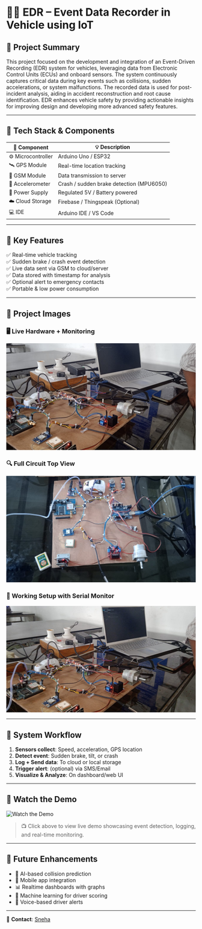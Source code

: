 # 🚗💥 EDR – Event Data Recorder in Vehicle using IoT


## 📌 Project Summary

This project focused on the development and integration of an Event-Driven Recording (EDR) system for vehicles, leveraging data from Electronic Control Units (ECUs) and onboard sensors. The system continuously captures critical data during key events such as collisions, sudden accelerations, or system malfunctions. The recorded data is used for post-incident analysis, aiding in accident reconstruction and root cause identification. EDR enhances vehicle safety by providing actionable insights for improving design and developing more advanced safety features.

---

## 🔧 Tech Stack & Components

| 🔹 Component        | 💡 Description                          |
|--------------------|------------------------------------------|
| ⚙️ Microcontroller | Arduino Uno / ESP32                      |
| 🛰️ GPS Module       | Real-time location tracking              |
| 📶 GSM Module       | Data transmission to server              |
| 🧭 Accelerometer    | Crash / sudden brake detection (MPU6050) |
| 🔋 Power Supply     | Regulated 5V / Battery powered           |
| ☁️ Cloud Storage    | Firebase / Thingspeak (Optional)         |
| 💻 IDE              | Arduino IDE / VS Code                    |

---

## 🎯 Key Features

✅ Real-time vehicle tracking  
✅ Sudden brake / crash event detection  
✅ Live data sent via GSM to cloud/server  
✅ Data stored with timestamp for analysis  
✅ Optional alert to emergency contacts  
✅ Portable & low power consumption  

---

## 📸 Project Images

### 🖥️ Live Hardware + Monitoring  
![Live Hardware View](https://github.com/SnehaNikam24/EDR-In-vehicle-Using-IOT/blob/main/1.jpg)

### 🔍 Full Circuit Top View  
![Top View](https://github.com/SnehaNikam24/EDR-In-vehicle-Using-IOT/blob/main/4.jpg)

### 🧪 Working Setup with Serial Monitor  
![Serial Monitor Output](https://github.com/SnehaNikam24/EDR-In-vehicle-Using-IOT/blob/main/3.jpg)

---

## 🧠 System Workflow

1. **Sensors collect**: Speed, acceleration, GPS location
2. **Detect event**: Sudden brake, tilt, or crash
3. **Log + Send data**: To cloud or local storage
4. **Trigger alert**: (optional) via SMS/Email
5. **Visualize & Analyze**: On dashboard/web UI

---

## 🎥 Watch the Demo

![Watch the Demo](https://github.com/SnehaNikam24/EDR-In-vehicle-Using-IOT/blob/main/video.gif)

> 📺 Click above to view live demo showcasing event detection, logging, and real-time monitoring.

--- 

## 🔮 Future Enhancements

- 🚀 AI-based collision prediction
- 📲 Mobile app integration
- 📊 Realtime dashboards with graphs
- 🧠 Machine learning for driver scoring
- 🔔 Voice-based driver alerts

---

📩 **Contact**: [Sneha](mailto:snehanikam749@gmail.com)


